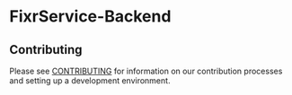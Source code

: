 # FixrService-Backend

## Contributing

Please see [CONTRIBUTING](CONTRIBUTING.md) for information on our contribution processes and setting up a development environment.
